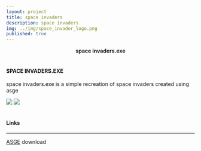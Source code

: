 ```yaml
---
layout: project
title: space invaders
description: space invaders
img: ../img/space_invader_logo.png 
published: true
---
```


<center><b>space invaders.exe</b></center><br/>

#### SPACE INVADERS.EXE
space invaders.exe is a simple recreation of space invaders created using asge

<!--<div class="img_row">
	<img class="col two" src="{{ site.baseurl }}/img/space_invader1.png" alt="" title="example image"/>
	<img class="col one" src="{{ site.baseurl }}/img/space_invader2.png" alt="" title="example image"/>
</div> -->

<div class="owl-carousel owl-theme">
<a href="{{ site.baseurl }}/img/space_invader1.png" target="_blank"><img src="{{ site.baseurl }}/img/space_invader1.png" /></a>
<a href="{{ site.baseurl }}/img/space_invader2.png" target="_blank"><img src="{{ site.baseurl }}/img/space_invader2.png" /></a>
</div>

<div class="col three caption">

</div>

<br/>

#### Links
----
[ASGE][asge] download

[asge]: https://github.com/UWEGames-ESD/space-invaders-CWardee